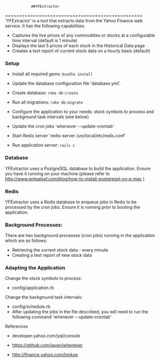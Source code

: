				##YFExtractor
=================================================
'YFExtractor' is a tool that extracts data from the Yahoo Finance web service. It has the following capabilities:

* Captures the live prices of any commodities or stocks at a configurable time interval (default is 1 minute)
* Displays the last 5 prices of each stock in the Historical Data page
* Creates a text report of current stock data on a hourly basis (default)

### Setup 

* Install all required gems: `bundle install`

* Update the database configuration file 'database.yml'.

* Create database: `rake db:create`

* Run all migrations: `rake db:migrate`

* Configure the application to your needs: stock symbols to process and background task intervals (see below)

* Update the cron jobs 'whenever --update-crontab'

* Start Redis server 'redis-server /usr/local/etc/redis.conf'

* Run application server: `rails s`

### Database

YFExtractor uses a PostgreSQL database to build the application. Ensure you have it running on your machine (please refer to http://www.gotealeaf.com/blog/how-to-install-postgresql-on-a-mac
)

### Redis

YFExtractor uses a Redis database to enqueue jobs in Redis to be processed by the cron jobs. Ensure it is running prior to booting the application. 

### Background Processes:

There are two background processes (cron jobs) running in the application which are as follows: 
* Retrieving the current stock data - every minute
* Creating a text report of new stock data

### Adapting the Application

Change the stock symbols to process:
* config/application.rb

Change the background task intervals:
* config/schedule.rb 
* After updating the jobs in the file described, you will need to run the following command 'whenever --update-crontab'

References

* developer.yahoo.com/yql/console

* https://github.com/javan/whenever

* http://finance.yahoo.com/lookup